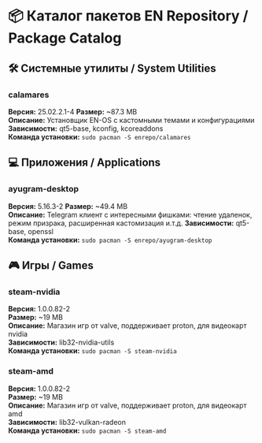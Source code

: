# 📦 Каталог пакетов EN Repository / Package Catalog

## 🛠️ Системные утилиты / System Utilities

### calamares
**Версия:** 25.02.2.1-4 
**Размер:** ~87.3 MB  
**Описание:** Установщик EN-OS с кастомными темами и конфигурациями  
**Зависимости:** qt5-base, kconfig, kcoreaddons  
**Команда установки:** `sudo pacman -S enrepo/calamares`


## 💻 Приложения / Applications

### ayugram-desktop
**Версия:** 5.16.3-2 
**Размер:** ~49.4 MB  
**Описание:** Telegram клиент с интересными фишками: чтение удаленок, режим призрака, расширенная кастомизация и.т.д. 
**Зависимости:** qt5-base, openssl  
**Команда установки:** `sudo pacman -S enrepo/ayugram-desktop`

## 🎮 Игры / Games

### steam-nvidia
**Версия:** 1.0.0.82-2  
**Размер:** ~19 MB  
**Описание:** Магазин игр от valve, поддерживает proton, для видеокарт nvidia  
**Зависимости:** lib32-nvidia-utils  
**Команда установки:** `sudo pacman -S steam-nvidia`

### steam-amd  
**Версия:** 1.0.0.82-2  
**Размер:** ~19 MB  
**Описание:** Магазин игр от valve, поддерживает proton, для видеокарт amd  
**Зависимости:** lib32-vulkan-radeon  
**Команда установки:** `sudo pacman -S steam-amd`
